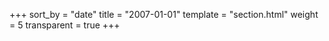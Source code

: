 +++
sort_by = "date"
title = "2007-01-01"
template = "section.html"
weight = 5
transparent = true
+++